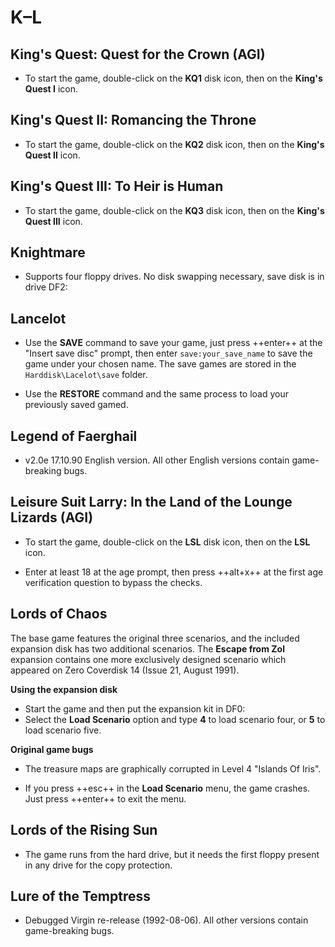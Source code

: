 # K–L

## King's Quest: Quest for the Crown (AGI)

- To start the game, double-click on the **KQ1** disk icon, then on the
  **King's Quest I** icon.


## King's Quest II: Romancing the Throne

- To start the game, double-click on the **KQ2** disk icon, then on the
  **King's Quest II** icon.


## King's Quest III: To Heir is Human

- To start the game, double-click on the **KQ3** disk icon, then on the
  **King's Quest III** icon.


## Knightmare

- Supports four floppy drives. No disk swapping necessary, save disk is in drive
  DF2:


## Lancelot

- Use the **SAVE** command to save your game, just press ++enter++ at the
  "Insert save disc" prompt, then enter `save:your_save_name` to save the game
  under your chosen name. The save games are stored in the
  `Harddisk\Lacelot\save` folder.

- Use the **RESTORE** command and the same process to load your previously
  saved gamed.


## Legend of Faerghail

- v2.0e 17.10.90 English version. All other English versions contain
  game-breaking bugs.


## Leisure Suit Larry: In the Land of the Lounge Lizards (AGI)

- To start the game, double-click on the **LSL** disk icon, then on the
  **LSL** icon.

- Enter at least 18 at the age prompt, then press ++alt+x++ at the first age
  verification question to bypass the checks.


## Lords of Chaos

The base game features the original three scenarios, and the included
expansion disk has two additional scenarios. The **Escape from Zol** expansion
contains one more exclusively designed scenario which appeared on Zero
Coverdisk 14 (Issue 21, August 1991).


**Using the expansion disk**

- Start the game and then put the expansion kit in DF0:
- Select the **Load Scenario** option and type **4** to load scenario four, or
  **5** to load scenario five.


**Original game bugs**

- The treasure maps are graphically corrupted in Level 4 "Islands Of Iris".

- If you press ++esc++ in the **Load Scenario** menu, the game crashes.
  Just press ++enter++ to exit the menu.


## Lords of the Rising Sun

- The game runs from the hard drive, but it needs the first floppy present in
  any drive for the copy protection.


## Lure of the Temptress

- Debugged Virgin re-release (1992-08-06). All other versions contain
  game-breaking bugs.

